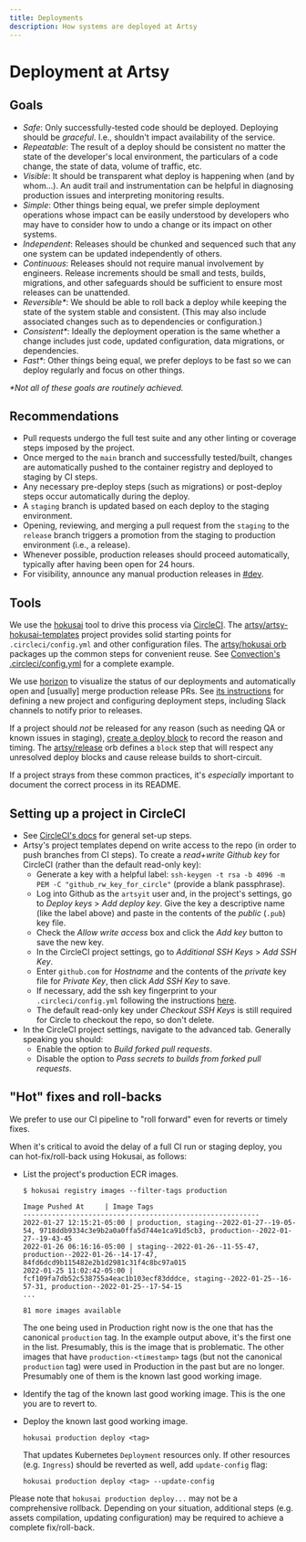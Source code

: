 ```yaml
---
title: Deployments
description: How systems are deployed at Artsy
---
```


# Deployment at Artsy

## Goals

- _Safe_: Only successfully-tested code should be deployed. Deploying should be _graceful_. I.e., shouldn't impact
  availability of the service.
- _Repeatable_: The result of a deploy should be consistent no matter the state of the developer's local
  environment, the particulars of a code change, the state of data, volume of traffic, etc.
- _Visible_: It should be transparent what deploy is happening when (and by whom...). An audit trail and
  instrumentation can be helpful in diagnosing production issues and interpreting monitoring results.
- _Simple_: Other things being equal, we prefer simple deployment operations whose impact can be easily understood
  by developers who may have to consider how to undo a change or its impact on other systems.
- _Independent_: Releases should be chunked and sequenced such that any one system can be updated independently of
  others.
- _Continuous_: Releases should not require manual involvement by engineers. Release increments should be small and
  tests, builds, migrations, and other safeguards should be sufficient to ensure most releases can be unattended.
- _Reversible\*_: We should be able to roll back a deploy while keeping the state of the system stable and
  consistent. (This may also include associated changes such as to dependencies or configuration.)
- _Consistent\*_: Ideally the deployment operation is the same whether a change includes just code, updated
  configuration, data migrations, or dependencies.
- _Fast\*_: Other things being equal, we prefer deploys to be fast so we can deploy regularly and focus on other
  things.

_\*Not all of these goals are routinely achieved._

## Recommendations

- Pull requests undergo the full test suite and any other linting or coverage steps imposed by the project.
- Once merged to the `main` branch and successfully tested/built, changes are automatically pushed to the container
  registry and deployed to staging by CI steps.
- Any necessary pre-deploy steps (such as migrations) or post-deploy steps occur automatically during the deploy.
- A `staging` branch is updated based on each deploy to the staging environment.
- Opening, reviewing, and merging a pull request from the `staging` to the `release` branch triggers a promotion
  from the staging to production environment (i.e., a release).
- Whenever possible, production releases should proceed automatically, typically after having been open for 24
  hours.
- For visibility, announce any manual production releases in [#dev](https://artsy.slack.com/messages/dev).

## Tools

We use the [hokusai](hokusai.md) tool to drive this process via
[CircleCI](https://app.circleci.com/projects/project-dashboard/github/artsy). The
[artsy/artsy-hokusai-templates](https://github.com/artsy/artsy-hokusai-templates) project provides solid starting
points for `.circleci/config.yml` and other configuration files. The
[artsy/hokusai orb](https://github.com/artsy/orbs/tree/master/src/hokusai) packages up the common steps for
convenient reuse. See
[Convection's .circleci/config.yml](https://github.com/artsy/convection/blob/master/.circleci/config.yml) for a
complete example.

We use [horizon](https://github.com/artsy/horizon/) to visualize the status of our deployments and automatically
open and [usually] merge production release PRs. See
[its instructions](https://github.com/artsy/horizon#adding-a-new-project) for defining a new project and
configuring deployment steps, including Slack channels to notify prior to releases.

If a project should _not_ be released for any reason (such as needing QA or known issues in staging),
[create a deploy block](https://github.com/artsy/horizon#adding-a-deploy-block) to record the reason and timing.
The [artsy/release](https://github.com/artsy/orbs/blob/master/src/release/release.yml) orb defines a `block` step
that will respect any unresolved deploy blocks and cause release builds to short-circuit.

If a project strays from these common practices, it's _especially_ important to document the correct process in its
README.

## Setting up a project in CircleCI

- See [CircleCI's docs](https://circleci.com/docs/2.0/getting-started/#section=getting-started) for general set-up
  steps.
- Artsy's project templates depend on write access to the repo (in order to push branches from CI steps). To create
  a _read+write Github key_ for CircleCI (rather than the default read-only key):
  - Generate a key with a helpful label: `ssh-keygen -t rsa -b 4096 -m PEM -C "github_rw_key_for_circle"` (provide
    a blank passphrase).
  - Log into Github as the `artsyit` user and, in the project's settings, go to _Deploy keys_ > _Add deploy key_.
    Give the key a descriptive name (like the label above) and paste in the contents of the _public_ (`.pub`) key
    file.
  - Check the _Allow write access_ box and click the _Add key_ button to save the new key.
  - In the CircleCI project settings, go to _Additional SSH Keys_ > _Add SSH Key_.
  - Enter `github.com` for _Hostname_ and the contents of the _private_ key file for _Private Key_, then click _Add
    SSH Key_ to save.
  - If necessary, add the ssh key fingerprint to your `.circleci/config.yml` following the instructions
    [here](https://circleci.com/docs/2.0/configuration-reference/#add_ssh_keys).
  - The default read-only key under _Checkout SSH Keys_ is still required for Circle to checkout the repo, so don't
    delete.
- In the CircleCI project settings, navigate to the advanced tab. Generally speaking you should:
  - Enable the option to _Build forked pull requests_.
  - Disable the option to _Pass secrets to builds from forked pull requests_.

## "Hot" fixes and roll-backs

We prefer to use our CI pipeline to "roll forward" even for reverts or timely fixes.

When it's critical to avoid the delay of a full CI run or staging deploy, you can hot-fix/roll-back using Hokusai, as follows:

- List the project's production ECR images.

  ```
  $ hokusai registry images --filter-tags production

  Image Pushed At     | Image Tags
  ----------------------------------------------------------
  2022-01-27 12:15:21-05:00 | production, staging--2022-01-27--19-05-54, 9718ddb9334c3e9b2a0a0ffa5d744e1ca91d5cb3, production--2022-01-27--19-43-45
  2022-01-26 06:16:16-05:00 | staging--2022-01-26--11-55-47, production--2022-01-26--14-17-47, 84fd6dcd9b115482e2b1d2981c31f4c8bc97a015
  2022-01-25 11:02:42-05:00 | fcf109fa7db52c538755a4eac1b103ecf83dddce, staging--2022-01-25--16-57-31, production--2022-01-25--17-54-15
  ...

  81 more images available
  ```

  The one being used in Production right now is the one that has the canonical `production` tag. In the example output above, it's the first one in the list. Presumably, this is the image that is problematic. The other images that have `production-<timestamp>` tags (but not the canonical `production` tag) were used in Production in the past but are no longer. Presumably one of them is the known last good working image.

- Identify the tag of the known last good working image. This is the one you are to revert to.

- Deploy the known last good working image.

  ```
  hokusai production deploy <tag>
  ```

  That updates Kubernetes `Deployment` resources only. If other resources (e.g. `Ingress`) should be reverted as well, add `update-config` flag:

  ```
  hokusai production deploy <tag> --update-config
  ```

Please note that `hokusai production deploy...` may not be a comprehensive rollback. Depending on your situation, additional steps (e.g. assets compilation, updating configuration) may be required to achieve a complete fix/roll-back.
